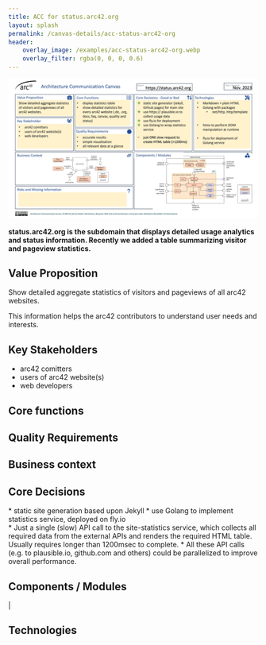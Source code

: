 ```yaml
---
title: ACC for status.arc42.org
layout: splash
permalink: /canvas-details/acc-status-arc42-org
header:
    overlay_image: /examples/acc-status-arc42-org.webp
    overlay_filter: rgba(0, 0, 0, 0.6)
---
```


![architecture communication canvas for RecipeRecommender](/examples/acc-status-arc42-org.webp)

**status.arc42.org is the subdomain that displays detailed usage analytics and status information. Recently we added a table summarizing visitor and pageview statistics.**

## Value Proposition
Show detailed aggregate statistics of visitors and pageviews of all arc42 websites.

This information helps the arc42 contributors to understand user needs and interests.


## Key Stakeholders
* arc42 comitters
* users of arc42 website(s)
* web developers


## Core functions

## Quality Requirements

## Business context

## Core Decisions
<div markdown="1" class="decision-box good-decisions">
* static site generation based upon Jekyll
* use Golang to implement statistics service, deployed on fly.io
</div>

<div markdown="1" class="decision-box bad-decisions">
* Just a single (slow) API call to the site-statistics service, which collects all required data from the external APIs and renders the required HTML table. Usually requires longer than 1200msec to complete. 
* All these API calls (e.g. to plausible.io, github.com and others) could be parallelized to improve overall performance.
</div>

## Components / Modules

|

## Technologies

